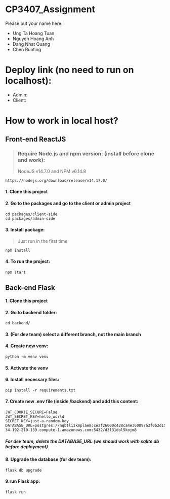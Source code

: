 # CP3407_Assignment

Please put your name here: 
- Ung Ta Hoang Tuan 
- Nguyen Hoang Anh
- Dang Nhat Quang
- Chen Runting

# Deploy link (no need to run on localhost): 
- Admin: 
- Client: 

# How to work in local host?
 ## Front-end ReactJS

 > ### Require Node.js and npm version: (install before clone and work):
 > NodeJS v14.7.0 and NPM  v6.14.8
 ```
 https://nodejs.org/download/release/v14.17.0/
 ```
 #### 1. Clone this project 
 #### 2. Go to the packages and go to the client or admin project
	cd packages/client-side 
	cd packages/admin-side
 #### 3. Install package: 
 > Just run in the first time
 ```
 npm install 
 ```
 #### 4. To run the project: 
 ```
 npm start
 ```
 
 ## Back-end Flask
  #### 1. Clone this project
  #### 2. Go to backend folder:
  	cd backend/
  #### 3. (For dev team) select a different branch, not the main branch
  #### 4. Create new venv: 
  	python -m venv venv
  #### 5. Activate the venv
  #### 6. Install necessary files: 
  	pip install -r requirements.txt
  #### 7. Create new .env file (inside /backend) and add this content: 
  	JWT_COOKIE_SECURE=False
	JWT_SECRET_KEY=hello_world
	SECRET_KEY=just-a-random-key
	DATABASE_URL=postgres://nqbtlizkmplaem:ceaf26000c428ca4e360897a3f0b2d1555b240a7ea142c1012ae5ee1ec12db0f@ec2-34-192-210-139.compute-1.amazonaws.com:5432/d3l31dol5kojm8
  ##### For dev team, delete the DATABASE_URL (we should work with sqlite db before deployment)
  #### 8. Upgrade the database (for dev team):
  	flask db upgrade
  #### 9.run Flask app:
  	flask run
